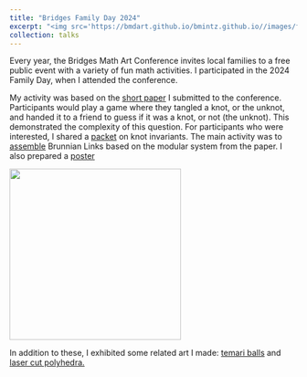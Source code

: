 ```yaml
---
title: "Bridges Family Day 2024"
excerpt: "<img src='https://bmdart.github.io/bmintz.github.io//images/family-day-poster.png' style='height:300px;'>"
collection: talks
---
```


Every year, the Bridges Math Art Conference invites local families to a free public event with a variety of fun math activities. I participated in the 2024 Family Day, when I attended the conference. 

My activity was based on the <a href='https://archive.bridgesmathart.org/2024/bridges2024-503.html#gsc.tab=0'>short paper</a> I submitted to the conference. Participants would play a game where they tangled a knot, or the unknot, and handed it to a friend 
to guess if it was a knot, or not (the unknot). This demonstrated the complexity of this question. For participants who were interested, I shared a <a href='https://bmdart.github.io/bmintz.github.io//files/Knot Notes_final 2.pdf'>packet</a> 
on knot invariants. The main activity was to <a href='https://bmdart.github.io/bmintz.github.io//files/ti-links_final.pdf'>assemble</a> Brunnian Links based on the modular system from the paper. 
I also prepared a <a href='https://bmdart.github.io/bmintz.github.io//files/ti-links_poster_final.pdf'>poster</a>

<img src='https://bmdart.github.io/bmintz.github.io//images/family-day-poster.png' style='height:300px;'>

In addition to these, I exhibited some related art I made: <a href='https://bmdart.github.io/bmintz.github.io//portfolio/temari/'>temari balls</a> and <a href='https://bmdart.github.io/bmintz.github.io//portfolio/ti-links/'>laser cut polyhedra. </a>
